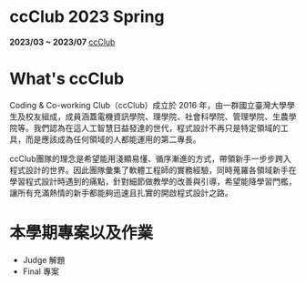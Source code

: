 # ccClub 2023 Spring

**2023/03 ~ 2023/07**
[ccClub](https://www.ccclub.io/)

# What's ccClub
Coding & Co-working Club（ccClub）成立於 2016 年，由一群國立臺灣大學學生及校友組成，成員涵蓋電機資訊學院、理學院、社會科學院、管理學院、生農學院等。我們認為在這人工智慧日益發達的世代，程式設計不再只是特定領域的工具，而是應該成為任何領域的人都能運用的第二專長。

ccClub團隊的理念是希望能用淺顯易懂、循序漸進的方式，帶領新手一步步跨入程式設計的世界。因此團隊彙集了軟體工程師的實務經驗，同時蒐羅各領域新手在學習程式設計時遇到的痛點，針對細節做教學的改善與引導，希望能降學習門檻，讓所有充滿熱情的新手都能夠迅速且扎實的開啟程式設計之路。

# 本學期專案以及作業
* Judge 解題
* Final 專案